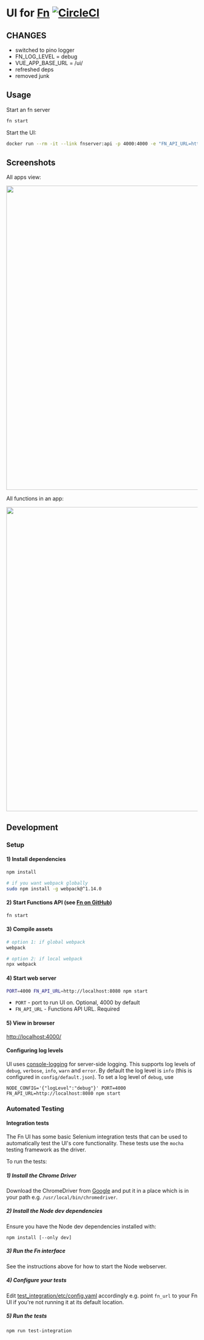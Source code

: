 # UI for [Fn](https://github.com/fnproject/fn) [![CircleCI](https://circleci.com/gh/fnproject/ui.svg?style=svg)](https://circleci.com/gh/fnproject/ui)

## CHANGES

- switched to pino logger
- FN_LOG_LEVEL = debug
- VUE_APP_BASE_URL = /ui/
- refreshed deps
- removed junk

## Usage

Start an fn server

```sh
fn start
```

Start the UI:

```sh
docker run --rm -it --link fnserver:api -p 4000:4000 -e "FN_API_URL=http://api:8080" fnproject/ui
```

## Screenshots

All apps view:

<img src="https://raw.githubusercontent.com/fnproject/ui/master/docs/screenshots/apps.png" width="800">

All functions in an app:

<img src="https://raw.githubusercontent.com/fnproject/ui/master/docs/screenshots/routes.png" width="800">

## Development

### Setup

#### 1) Install dependencies

```sh
npm install

# if you want webpack globally
sudo npm install -g webpack@^1.14.0
```

#### 2) Start Functions API (see [Fn on GitHub](http://github.com/fnproject/fn))

```sh
fn start
```

#### 3) Compile assets

```sh
# option 1: if global webpack
webpack

# option 2: if local webpack
npx webpack
```

#### 4) Start web server

```sh
PORT=4000 FN_API_URL=http://localhost:8080 npm start
```

* `PORT` - port to run UI on. Optional, 4000 by default
* `FN_API_URL` - Functions API URL. Required

#### 5) View in browser

[http://localhost:4000/](http://localhost:4000/)

#### Configuring log levels

UI uses [console-logging](https://www.npmjs.com/package/config-logger) for server-side logging. 
This supports log levels of `debug`, `verbose`, `info`, `warn` and `error`. By default the log level is `info` (this is configured in `config/default.json`). To set a log level of `debug`, use

```
NODE_CONFIG='{"logLevel":"debug"}' PORT=4000 FN_API_URL=http://localhost:8080 npm start

```

### Automated Testing
#### Integration tests

The Fn UI has some basic Selenium integration tests that can be used to automatically test the UI's core functionality. These tests use the `mocha` testing framework as the driver.

To run the tests:

##### 1) Install the Chrome Driver
Download the ChromeDriver from [Google](https://sites.google.com/a/chromium.org/chromedriver/downloads) and put it in a place which is in your path e.g. `/usr/local/bin/chromedriver`.

##### 2) Install the Node dev dependencies
Ensure you have the Node dev dependencies installed with:
```
npm install [--only dev]
```

##### 3) Run the Fn interface
See the instructions above for how to start the Node webserver.

##### 4) Configure your tests
Edit [test_integration/etc/config.yaml](test_integration/etc/config.yaml) accordingly e.g. point `fn_url` to your Fn UI if you're not running it at its default location.

##### 5) Run the tests
```
npm run test-integration
```